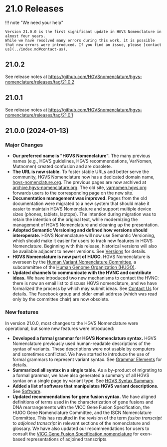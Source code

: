 # 21.0 Releases

!!! note "We need your help"

    Version 21.0.0 is the first significant update in HGVS Nomenclature in almost four years.
    While we have resolved many errors during this work, it is possible that new errors were introduced. If you find an issue, please [contact us](../index.md#contact-us).

## 21.0.2

See release notes at
https://github.com/HGVSnomenclature/hgvs-nomenclature/releases/tag/21.0.2

## 21.0.1

See release notes at
https://github.com/HGVSnomenclature/hgvs-nomenclature/releases/tag/21.0.1

## 21.0.0 (2024-01-13)

### Major Changes

- **Our preferred name is "HGVS Nomenclature".**
  The many previous names (e.g., HGVS guidelines, HGVS recommendations, VarNomen, Mutnomen) created confusion and are obsolete.
- **The URL is now stable.**
  To foster stable URLs and better serve the community, HGVS Nomenclature now has a dedicated domain name, [hgvs-nomenclature.org](https://hgvs-nomenclature.org/).
  The previous pages are now archived at [archive.hgvs-nomenclature.org](https://archive.hgvs-nomenclature.org/).
  The old site, [varnomen.hgvs.org](https://varnomen.hgvs.org/) forwards users to the corresponding page on the new site.
- **Documentation management was improved.**
  Pages from the old documentation were migrated to a new system that should make it easier to maintain HGVS Nomenclature and support multiple device sizes (phones, tablets, laptops).
  The intention during migration was to retain the intention of the original text, while modernizing the management of HGVS Nomenclature and cleaning up the presentation.
- **Adopted Semantic Versioning and defined how versions should interoperate.**
  HGVS Nomenclature will now use Semantic Versioning, which should make it easier for users to track new features in HGVS Nomenclature.
  Beginning with this release, historical versions will also be available adjacent to newer versions.
  See [Versions](index.md) for details.
- **HGVS Nomenclature is now part of HUGO.**
  HGVS Nomenclature is overseen by the [Human Variant Nomenclature Committee](../hvnc.md), a subcommittee of the [Human Genome Organization (HUGO)](https://www.hugo-international.org/).
- **Updated channels to communicate with the HVNC and contribute ideas.**
  We have introduced two new mechanisms to contact the HVNC: there is now an email list to discuss HGVS nomenclature, and we have formalized the process by which may submit ideas.
  See [Contact Us](../index.md#contact-us) for details.
  The Facebook group and older email address (which was read only by the committee chair) are now obsolete.

### New features

In version 21.0.0, most changes to the HGVS Nomenclature were operational, but some new features were introduced:

- **Developed a formal grammar for HGVS Nomenclature syntax.**
  HGVS Nomenclature previously used human-readable descriptions of the syntax of variants.
  These descriptions were not usable by computers and sometimes conflicted.
  We have started to introduce the use of formal grammars to represent variant syntax.
  See [Grammar Elements](../recommendations/grammar.md) for details.
- **Summarized all syntax in a single table.**
  As a by-product of migrating to a formal grammar, we have also generated a summary of all HGVS syntax on a single page by variant type.
  See [HGVS Syntax Summary](../recommendations/summary.md).
- **Added a list of software that manipulates HGVS variant descriptions.**
  See [Software](../software.md).
- **Updated recommendations for gene fusion syntax.**
  We have aligned definitions of terms used in the characterization of gene fusions and DNA rearrangements with the VICC Gene Fusion Specification, the HUGO Gene Nomenclature Committee, and the ISCN Nomenclature Committee.
  This has resulted in the revision of the term _fusion transcript_ to _adjoined transcript_ in relevant sections of the nomenclature and glossary.
  We have also updated our recommendations for users to consult the [VICC Gene Fusion Specification nomenclature](https://fusions.cancervariants.org/en/latest/nomenclature.html) for exon-based representations of adjoined transcripts.

